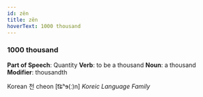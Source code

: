 ```yaml
---
id: zën
title: zën
hoverText: 1000 thousand
---
```


### 1000 thousand

**Part of Speech**: Quantity
**Verb**: to be a thousand
**Noun**: a thousand
**Modifier**: thousandth

Korean 천 cheon [t͡ɕʰɘ(ː)n]
*Koreic Language Family*